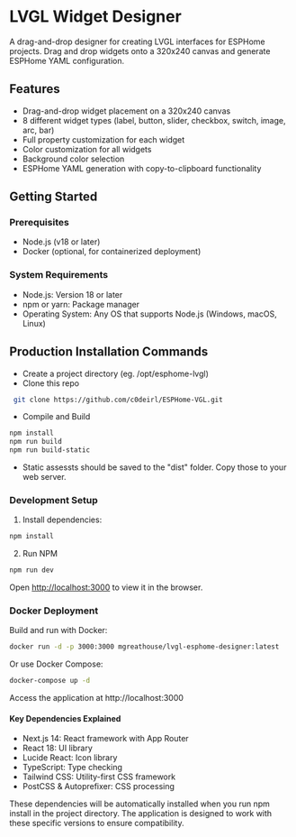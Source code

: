 # LVGL Widget Designer

A drag-and-drop designer for creating LVGL interfaces for ESPHome projects. Drag and drop widgets onto a 320x240 canvas and generate ESPHome YAML configuration.

## Features

- Drag-and-drop widget placement on a 320x240 canvas
- 8 different widget types (label, button, slider, checkbox, switch, image, arc, bar)
- Full property customization for each widget
- Color customization for all widgets
- Background color selection
- ESPHome YAML generation with copy-to-clipboard functionality

## Getting Started

### Prerequisites

- Node.js (v18 or later)
- Docker (optional, for containerized deployment)

### System Requirements

   - Node.js: Version 18 or later  
   - npm or yarn: Package manager  
   - Operating System: Any OS that supports Node.js (Windows, macOS, Linux)  

## Production Installation Commands

 - Create a project directory (eg. /opt/esphome-lvgl)
 - Clone this repo
```bash
 git clone https://github.com/c0deirl/ESPHome-VGL.git
```
 - Compile and Build
 ```bash 
 npm install
 npm run build
 npm run build-static
 ```
 - Static assessts should be saved to the "dist" folder. Copy those to your web server.

### Development Setup

1. Install dependencies:
```bash
npm install  
```
2. Run NPM
```bash
npm run dev  
```

 Open [http://localhost:3000](http://localhost:3000) to view it in the browser.
  
### Docker Deployment
Build and run with Docker:
```bash    
docker run -d -p 3000:3000 mgreathouse/lvgl-esphome-designer:latest  
  ```
Or use Docker Compose:  
```bash
docker-compose up -d
  ```
Access the application at http://localhost:3000  


#### Key Dependencies Explained  

 - Next.js 14: React framework with App Router
 - React 18: UI library
 - Lucide React: Icon library
 - TypeScript: Type checking
 - Tailwind CSS: Utility-first CSS framework
 - PostCSS & Autoprefixer: CSS processing

These dependencies will be automatically installed when you run npm install in the project directory. The application is designed to work with these specific versions to ensure compatibility.




